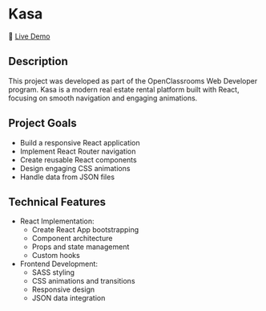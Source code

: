 # Kasa

🔗 [Live Demo](https://julien-ba.github.io/project11/)

## Description

This project was developed as part of the OpenClassrooms Web Developer program.
Kasa is a modern real estate rental platform built with React, focusing on smooth navigation and engaging animations.

## Project Goals

-   Build a responsive React application
-   Implement React Router navigation
-   Create reusable React components
-   Design engaging CSS animations
-   Handle data from JSON files

## Technical Features

-   React Implementation:
    -   Create React App bootstrapping
    -   Component architecture
    -   Props and state management
    -   Custom hooks
-   Frontend Development:
    -   SASS styling
    -   CSS animations and transitions
    -   Responsive design
    -   JSON data integration
